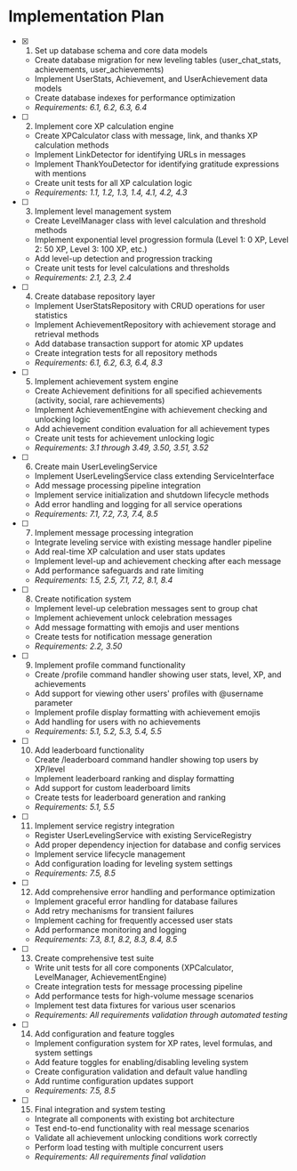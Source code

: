 # Implementation Plan

- [x] 1. Set up database schema and core data models
  - Create database migration for new leveling tables (user_chat_stats, achievements, user_achievements)
  - Implement UserStats, Achievement, and UserAchievement data models
  - Create database indexes for performance optimization
  - _Requirements: 6.1, 6.2, 6.3, 6.4_

- [ ] 2. Implement core XP calculation engine
  - Create XPCalculator class with message, link, and thanks XP calculation methods
  - Implement LinkDetector for identifying URLs in messages
  - Implement ThankYouDetector for identifying gratitude expressions with mentions
  - Create unit tests for all XP calculation logic
  - _Requirements: 1.1, 1.2, 1.3, 1.4, 4.1, 4.2, 4.3_

- [ ] 3. Implement level management system
  - Create LevelManager class with level calculation and threshold methods
  - Implement exponential level progression formula (Level 1: 0 XP, Level 2: 50 XP, Level 3: 100 XP, etc.)
  - Add level-up detection and progression tracking
  - Create unit tests for level calculations and thresholds
  - _Requirements: 2.1, 2.3, 2.4_

- [ ] 4. Create database repository layer
  - Implement UserStatsRepository with CRUD operations for user statistics
  - Implement AchievementRepository with achievement storage and retrieval methods
  - Add database transaction support for atomic XP updates
  - Create integration tests for all repository methods
  - _Requirements: 6.1, 6.2, 6.3, 6.4, 8.3_

- [ ] 5. Implement achievement system engine
  - Create Achievement definitions for all specified achievements (activity, social, rare achievements)
  - Implement AchievementEngine with achievement checking and unlocking logic
  - Add achievement condition evaluation for all achievement types
  - Create unit tests for achievement unlocking logic
  - _Requirements: 3.1 through 3.49, 3.50, 3.51, 3.52_

- [ ] 6. Create main UserLevelingService
  - Implement UserLevelingService class extending ServiceInterface
  - Add message processing pipeline integration
  - Implement service initialization and shutdown lifecycle methods
  - Add error handling and logging for all service operations
  - _Requirements: 7.1, 7.2, 7.3, 7.4, 8.5_

- [ ] 7. Implement message processing integration
  - Integrate leveling service with existing message handler pipeline
  - Add real-time XP calculation and user stats updates
  - Implement level-up and achievement checking after each message
  - Add performance safeguards and rate limiting
  - _Requirements: 1.5, 2.5, 7.1, 7.2, 8.1, 8.4_

- [ ] 8. Create notification system
  - Implement level-up celebration messages sent to group chat
  - Implement achievement unlock celebration messages
  - Add message formatting with emojis and user mentions
  - Create tests for notification message generation
  - _Requirements: 2.2, 3.50_

- [ ] 9. Implement profile command functionality
  - Create /profile command handler showing user stats, level, XP, and achievements
  - Add support for viewing other users' profiles with @username parameter
  - Implement profile display formatting with achievement emojis
  - Add handling for users with no achievements
  - _Requirements: 5.1, 5.2, 5.3, 5.4, 5.5_

- [ ] 10. Add leaderboard functionality
  - Create /leaderboard command handler showing top users by XP/level
  - Implement leaderboard ranking and display formatting
  - Add support for custom leaderboard limits
  - Create tests for leaderboard generation and ranking
  - _Requirements: 5.1, 5.5_

- [ ] 11. Implement service registry integration
  - Register UserLevelingService with existing ServiceRegistry
  - Add proper dependency injection for database and config services
  - Implement service lifecycle management
  - Add configuration loading for leveling system settings
  - _Requirements: 7.5, 8.5_

- [ ] 12. Add comprehensive error handling and performance optimization
  - Implement graceful error handling for database failures
  - Add retry mechanisms for transient failures
  - Implement caching for frequently accessed user stats
  - Add performance monitoring and logging
  - _Requirements: 7.3, 8.1, 8.2, 8.3, 8.4, 8.5_

- [ ] 13. Create comprehensive test suite
  - Write unit tests for all core components (XPCalculator, LevelManager, AchievementEngine)
  - Create integration tests for message processing pipeline
  - Add performance tests for high-volume message scenarios
  - Implement test data fixtures for various user scenarios
  - _Requirements: All requirements validation through automated testing_

- [ ] 14. Add configuration and feature toggles
  - Implement configuration system for XP rates, level formulas, and system settings
  - Add feature toggles for enabling/disabling leveling system
  - Create configuration validation and default value handling
  - Add runtime configuration updates support
  - _Requirements: 7.5, 8.5_

- [ ] 15. Final integration and system testing
  - Integrate all components with existing bot architecture
  - Test end-to-end functionality with real message scenarios
  - Validate all achievement unlocking conditions work correctly
  - Perform load testing with multiple concurrent users
  - _Requirements: All requirements final validation_